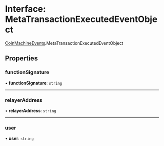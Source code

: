 # Interface: MetaTransactionExecutedEventObject

[CoinMachineEvents](../modules/CoinMachineEvents.md).MetaTransactionExecutedEventObject

## Properties

### functionSignature

• **functionSignature**: `string`

___

### relayerAddress

• **relayerAddress**: `string`

___

### user

• **user**: `string`
